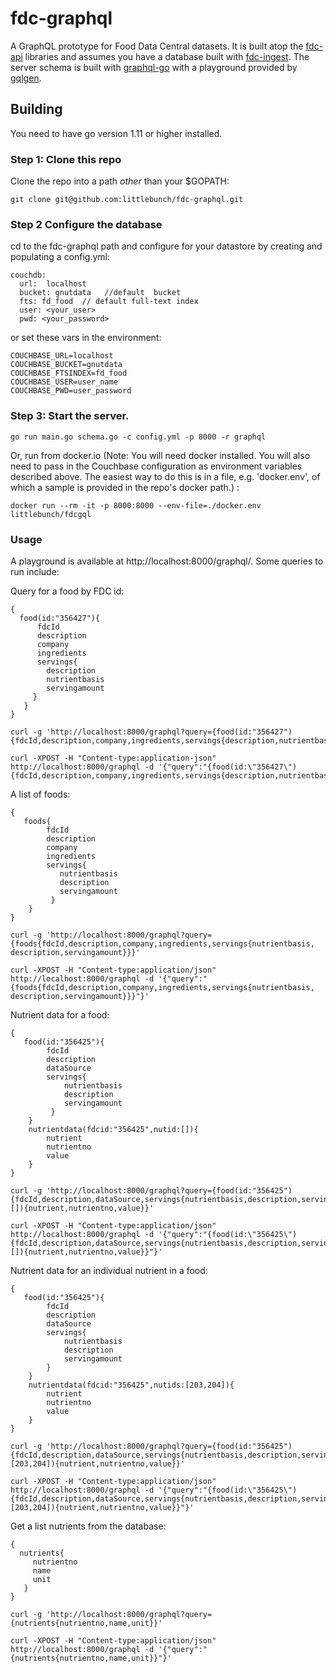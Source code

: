 # fdc-graphql
A GraphQL prototype for Food Data Central datasets. It is built atop the [fdc-api](https://github.com/littlebunch/fdc-api) libraries and assumes you have a database built with [fdc-ingest](https://github.com/littlebunch/fdc-ingest).  The server schema is built with [graphql-go](https://github.com/graphql-go/graphql) with a playground provided by [gqlgen](https://github.com/99designs/gqlgen/handler).    
## Building    
You need to have go version 1.11 or higher installed.     
### Step 1: Clone this repo
Clone the repo into a path *other* than your $GOPATH:
```
git clone git@github.com:littlebunch/fdc-graphql.git
```
### Step 2 Configure the database
cd to the fdc-graphql path and configure for your datastore by creating and populating a config.yml:


```
couchdb:   
  url:  localhost   
  bucket: gnutdata   //default  bucket    
  fts: fd_food  // default full-text index   
  user: <your_user>    
  pwd: <your_password>    

```
or set these vars in the environment:
```
COUCHBASE_URL=localhost   
COUCHBASE_BUCKET=gnutdata   
COUCHBASE_FTSINDEX=fd_food   
COUCHBASE_USER=user_name   
COUCHBASE_PWD=user_password   
```
### Step 3: Start the server.
```
go run main.go schema.go -c config.yml -p 8000 -r graphql
```
Or, run from docker.io (Note: You will need docker installed. You will also need to pass in the Couchbase configuration as environment variables described above. The easiest way to do this is in a file, e.g. 'docker.env', of which a sample is provided in the repo's docker path.) :
```
docker run --rm -it -p 8000:8000 --env-file=./docker.env littlebunch/fdcgql
```
    
### Usage
A playground is available at http://localhost:8000/graphql/.  Some queries to run include:

Query for a food by FDC id:
```
{
  food(id:"356427"){
      fdcId 
      description
      company
      ingredients
      servings{
        description
        nutrientbasis
        servingamount
     }
   }
}
```
```
curl -g 'http://localhost:8000/graphql?query={food(id:"356427"){fdcId,description,company,ingredients,servings{description,nutrientbasis,servingamount}}}'
```
```
curl -XPOST -H "Content-type:application-json" http://localhost:8000/graphql -d '{"query":"{food(id:\"356427\"){fdcId,description,company,ingredients,servings{description,nutrientbasis,servingamount}}}"}'
```
A list of foods:
```
{
   foods{
        fdcId
        description
        company
        ingredients
        servings{
           nutrientbasis
           description
           servingamount
         }
    }
}
```
```
curl -g 'http://localhost:8000/graphql?query={foods{fdcId,description,company,ingredients,servings{nutrientbasis, description,servingamount}}}'
```
```
curl -XPOST -H "Content-type:application/json" http://localhost:8000/graphql -d '{"query":"{foods{fdcId,description,company,ingredients,servings{nutrientbasis, description,servingamount}}}"}'
```
Nutrient data for a food:
```
{
   food(id:"356425"){
        fdcId
        description
        dataSource
        servings{
            nutrientbasis
            description
            servingamount
         }
    }
    nutrientdata(fdcid:"356425",nutid:[]){
        nutrient
        nutrientno
        value
    }
}
```
```
curl -g 'http://localhost:8000/graphql?query={food(id:"356425"){fdcId,description,dataSource,servings{nutrientbasis,description,servingamount}}nutrientdata(fdcid:"356425",nutids:[]){nutrient,nutrientno,value}}'
```
```
curl -XPOST -H "Content-type:application/json" http://localhost:8000/graphql -d '{"query":"{food(id:\"356425\"){fdcId,description,dataSource,servings{nutrientbasis,description,servingamount}}nutrientdata(fdcid:\"356425\",nutids:[]){nutrient,nutrientno,value}}"}'
```
Nutrient data for an individual nutrient in a food:
```
{
   food(id:"356425"){
        fdcId
        description
        dataSource
        servings{
            nutrientbasis
            description
            servingamount
        }
    } 
    nutrientdata(fdcid:"356425",nutids:[203,204]){
        nutrient
        nutrientno
        value
    }
}
```
```
curl -g 'http://localhost:8000/graphql?query={food(id:"356425"){fdcId,description,dataSource,servings{nutrientbasis,description,servingamount}}nutrientdata(fdcid:"356425",nutids:[203,204]){nutrient,nutrientno,value}}'
```
```
curl -XPOST -H "Content-type:application/json" http://localhost:8000/graphql -d '{"query":"{food(id:\"356425\"){fdcId,description,dataSource,servings{nutrientbasis,description,servingamount}}nutrientdata(fdcid:\"356425\",nutids:[203,204]){nutrient,nutrientno,value}}"}'
```
Get a list nutrients from the database:
```
{
  nutrients{
     nutrientno
     name
     unit
   }
}
```
```
curl -g 'http://localhost:8000/graphql?query={nutrients{nutrientno,name,unit}}'
```
```
curl -XPOST -H "Content-type:application/json" http://localhost:8000/graphql -d '{"query":"{nutrients{nutrientno,name,unit}}"}'
```

